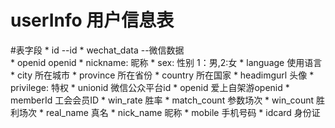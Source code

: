 userInfo 用户信息表
===

#表字段
	* id --id
	* wechat_data --微信数据	
		* openid openid
  		* nickname: 昵称
  		* sex: 性别 1：男,2:女
  		* language 使用语言
  		* city 所在城市
  		* province 所在省份
  		* country 所在国家
  		* headimgurl 头像
  		* privilege: 特权
  		* unionid 微信公众平台id
  	* openid 爱上自架游openid
  	* memberId 工会会员ID
  	* win_rate 胜率
  	* match_count 参数场次
  	* win_count 胜利场次
    * real_name 真名
    * nick_name 昵称
    * mobile 手机号码
    * idcard 身份证
  	
